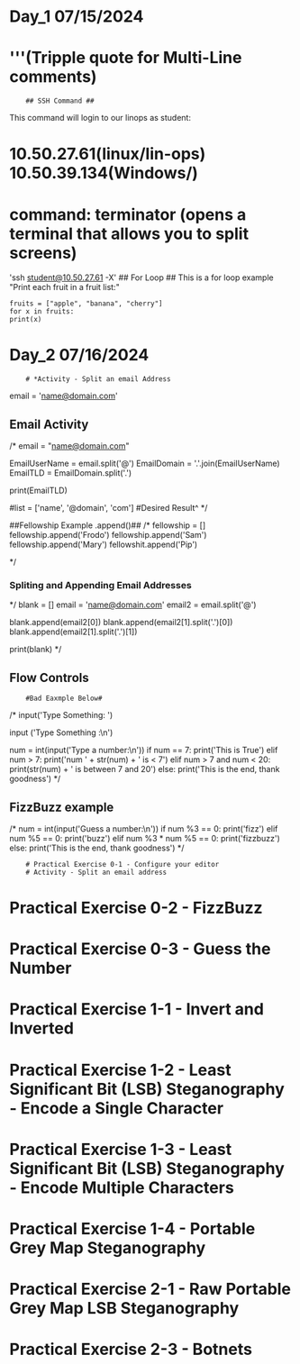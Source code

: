 # Day_1 07/15/2024 

# '''(Tripple quote for Multi-Line comments)

        ## SSH Command ##
This command will login to our linops as student:
# 10.50.27.61(linux/lin-ops) 10.50.39.134(Windows/)
# command: terminator (opens a terminal that allows you to split screens)
'ssh student@10.50.27.61 -X'
        ## For Loop ##
 This is a for loop example
"Print each fruit in a fruit list:"
```
fruits = ["apple", "banana", "cherry"]
for x in fruits:
print(x)
```

# Day_2 07/16/2024 
        # *Activity - Split an email Address
email = 'name@domain.com'

## Email Activity ##
/*
email = "name@domain.com"

EmailUserName = email.split('@')
EmailDomain = '.'.join(EmailUserName)
EmailTLD = EmailDomain.split('.')

print(EmailTLD)

#list = ['name', '@domain', 'com']
#Desired Result^
*/

##Fellowship Example .append()##
/*
fellowship = []
fellowship.append('Frodo')
fellowship.append('Sam')
fellowship.append('Mary')
fellowshit.append('Pip')

*/
### Spliting and Appending Email Addresses ###
*/
blank = []
email = 'name@domain.com'
email2 = email.split('@')

blank.append(email2[0])
blank.append(email2[1].split('.')[0])
blank.append(email2[1].split('.')[1])

print(blank)
*/
## Flow Controls ##
        #Bad Eaxmple Below#
/*
input('Type Something: ')

input ('Type Something :\n')

num = int(input('Type a number:\n'))
if num == 7:
    print('This is True')
elif num > 7:
        print('num ' + str(num) + ' is < 7')
elif num > 7 and num < 20:
        print(str(num) + ' is between 7 and 20')
else: 
        print('This is the end, thank goodness')
*/
## FizzBuzz example ##
/*
num = int(input('Guess a number:\n'))
if num %3 == 0:
    print('fizz')
elif num %5 == 0:
        print('buzz')
elif num %3 * num %5 == 0:
        print('fizzbuzz')
else:
        print('This is the end, thank goodness')
*/

        # Practical Exercise 0-1 - Configure your editor
        # Activity - Split an email address
# Practical Exercise 0-2 - FizzBuzz
# Practical Exercise 0-3 - Guess the Number
# Practical Exercise 1-1 - Invert and Inverted
# Practical Exercise 1-2 - Least Significant Bit (LSB) Steganography - Encode a Single Character
# Practical Exercise 1-3 - Least Significant Bit (LSB) Steganography - Encode Multiple Characters
# Practical Exercise 1-4 - Portable Grey Map Steganography
# Practical Exercise 2-1 - Raw Portable Grey Map LSB Steganography
# Practical Exercise 2-3 - Botnets
